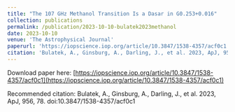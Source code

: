 ```yaml
---
title: "The 107 GHz Methanol Transition Is a Dasar in G0.253+0.016"
collection: publications
permalink: /publication/2023-10-10-bulatek2023methanol
date: 2023-10-10
venue: 'The Astrophysical Journal'
paperurl: 'https://iopscience.iop.org/article/10.3847/1538-4357/acf0c1'
citation: 'Bulatek, A., Ginsburg, A., Darling, J., et al. 2023, ApJ, 956, 78. doi:10.3847/1538-4357/acf0c1'
---
```


Download paper here: [https://iopscience.iop.org/article/10.3847/1538-4357/acf0c1](https://iopscience.iop.org/article/10.3847/1538-4357/acf0c1)

Recommended citation: Bulatek, A., Ginsburg, A., Darling, J., et al. 2023, ApJ, 956, 78. doi:10.3847/1538-4357/acf0c1


